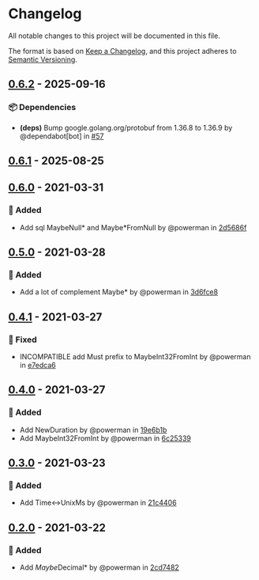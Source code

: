 # Changelog

All notable changes to this project will be documented in this file.

The format is based on [Keep a Changelog](https://keepachangelog.com/en/1.1.0/),
and this project adheres to [Semantic Versioning](https://semver.org/spec/v2.0.0.html).

## [0.6.2] - 2025-09-16

### 📦️ Dependencies

- **(deps)** Bump google.golang.org/protobuf from 1.36.8 to 1.36.9 by @dependabot[bot] in [#57]

[0.6.2]: https://github.com/powerman/conv/compare/v0.6.1..v0.6.2
[#57]: https://github.com/powerman/conv/pull/57

## [0.6.1] - 2025-08-25

[0.6.1]: https://github.com/powerman/conv/compare/v0.6.0..v0.6.1

## [0.6.0] - 2021-03-31

### 🚀 Added

- Add sql MaybeNull* and Maybe*FromNull by @powerman in [2d5686f]

[0.6.0]: https://github.com/powerman/conv/compare/v0.5.0..v0.6.0
[2d5686f]: https://github.com/powerman/conv/commit/2d5686f496fccad0dd365a4c8c88d2cd9f76294f

## [0.5.0] - 2021-03-28

### 🚀 Added

- Add a lot of complement Maybe* by @powerman in [3d6fce8]

[0.5.0]: https://github.com/powerman/conv/compare/v0.4.1..v0.5.0
[3d6fce8]: https://github.com/powerman/conv/commit/3d6fce8c1bd2b7561e80f9a05be3e7f5b9abcb3d

## [0.4.1] - 2021-03-27

### 🐛 Fixed

- INCOMPATIBLE add Must prefix to MaybeInt32FromInt by @powerman in [e7edca6]

[0.4.1]: https://github.com/powerman/conv/compare/v0.4.0..v0.4.1
[e7edca6]: https://github.com/powerman/conv/commit/e7edca690f0e1c853f5fbe53c24cb8ca574f3934

## [0.4.0] - 2021-03-27

### 🚀 Added

- Add NewDuration by @powerman in [19e6b1b]
- Add MaybeInt32FromInt by @powerman in [6c25339]

[0.4.0]: https://github.com/powerman/conv/compare/v0.3.0..v0.4.0
[19e6b1b]: https://github.com/powerman/conv/commit/19e6b1bf3b3432919e9ee0154d8673256792b344
[6c25339]: https://github.com/powerman/conv/commit/6c253391103985d9ddba0addd66fa35ae6e2121d

## [0.3.0] - 2021-03-23

### 🚀 Added

- Add Time<->UnixMs by @powerman in [21c4406]

[0.3.0]: https://github.com/powerman/conv/compare/v0.2.0..v0.3.0
[21c4406]: https://github.com/powerman/conv/commit/21c44060b701d2db7075073fe043c86e8a5e059b

## [0.2.0] - 2021-03-22

### 🚀 Added

- Add *Maybe*Decimal* by @powerman in [2cd7482]

[0.2.0]: https://github.com/powerman/conv/compare/%40%7B10year%7D..v0.2.0
[2cd7482]: https://github.com/powerman/conv/commit/2cd7482b36279f170e4f4b8cd20c8bb678929774

<!-- generated by git-cliff -->
